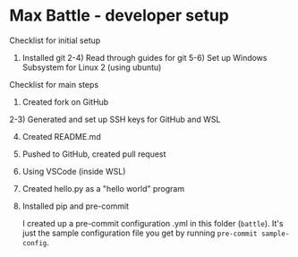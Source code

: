 # Max Battle - developer setup

Checklist for initial setup

1) Installed git
2-4) Read through guides for git
5-6) Set up Windows Subsystem for Linux 2 (using ubuntu)

Checklist for main steps

1) Created fork on GitHub

2-3) Generated and set up SSH keys for GitHub and WSL

4) Created README.md

5) Pushed to GitHub, created pull request

6) Using VSCode (inside WSL)

7) Created hello.py as a "hello world" program

8) Installed pip and pre-commit

   I created up a pre-commit configuration .yml in this folder (`battle`). It's
   just the sample configuration file you get by running
   `pre-commit sample-config`.
